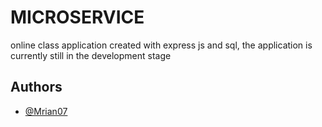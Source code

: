 
# MICROSERVICE

online class application created with express js and sql, the application is currently still in the development stage

## Authors

- [@Mrian07](https://github.com/Mrian07)

